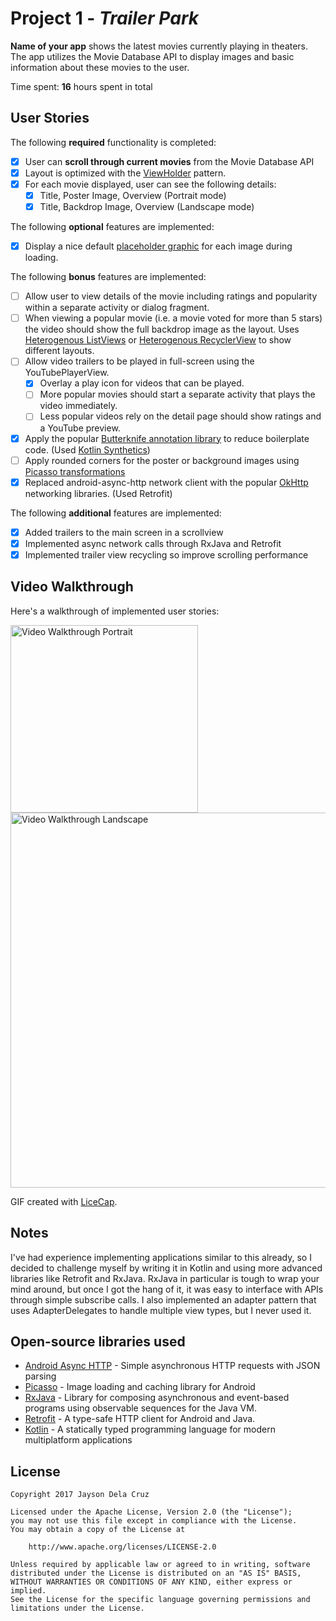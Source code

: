 # Project 1 - *Trailer Park*

**Name of your app** shows the latest movies currently playing in theaters. The app utilizes the Movie Database API to display images and basic information about these movies to the user.

Time spent: **16** hours spent in total

## User Stories

The following **required** functionality is completed:

* [X] User can **scroll through current movies** from the Movie Database API
* [X] Layout is optimized with the [ViewHolder](http://guides.codepath.com/android/Using-an-ArrayAdapter-with-ListView#improving-performance-with-the-viewholder-pattern) pattern.
* [X] For each movie displayed, user can see the following details:
  * [X] Title, Poster Image, Overview (Portrait mode)
  * [X] Title, Backdrop Image, Overview (Landscape mode)

The following **optional** features are implemented:

* [X] Display a nice default [placeholder graphic](http://guides.codepath.com/android/Displaying-Images-with-the-Picasso-Library#configuring-picasso) for each image during loading.

The following **bonus** features are implemented:

* [ ] Allow user to view details of the movie including ratings and popularity within a separate activity or dialog fragment.
* [ ] When viewing a popular movie (i.e. a movie voted for more than 5 stars) the video should show the full backdrop image as the layout.  Uses [Heterogenous ListViews](http://guides.codepath.com/android/Implementing-a-Heterogenous-ListView) or [Heterogenous RecyclerView](http://guides.codepath.com/android/Heterogenous-Layouts-inside-RecyclerView) to show different layouts.
* [ ] Allow video trailers to be played in full-screen using the YouTubePlayerView.
    * [X] Overlay a play icon for videos that can be played.
    * [ ] More popular movies should start a separate activity that plays the video immediately.
    * [ ] Less popular videos rely on the detail page should show ratings and a YouTube preview.
* [X] Apply the popular [Butterknife annotation library](http://guides.codepath.com/android/Reducing-View-Boilerplate-with-Butterknife) to reduce boilerplate code. (Used [Kotlin Synthetics](https://antonioleiva.com/kotlin-android-extensions/))
* [ ] Apply rounded corners for the poster or background images using [Picasso transformations](https://guides.codepath.com/android/Displaying-Images-with-the-Picasso-Library#other-transformations)
* [X] Replaced android-async-http network client with the popular [OkHttp](http://guides.codepath.com/android/Using-OkHttp) networking libraries. (Used Retrofit)

The following **additional** features are implemented:

* [X] Added trailers to the main screen in a scrollview
* [X] Implemented async network calls through RxJava and Retrofit
* [X] Implemented trailer view recycling so improve scrolling performance

## Video Walkthrough

Here's a walkthrough of implemented user stories:

<img src='https://i.imgur.com/tWao7os.gif' title='Video Walkthrough Portrait' width='300' alt='Video Walkthrough Portrait' />

<img src='https://i.imgur.com/663t30d.gif' title='Video Walkthrough Landscape' width='600' alt='Video Walkthrough Landscape' />

GIF created with [LiceCap](http://www.cockos.com/licecap/).

## Notes

I've had experience implementing applications similar to this already, so I decided to challenge myself by writing it in Kotlin and using more advanced libraries like Retrofit and RxJava. RxJava in particular is tough to wrap your mind around, but once I got the hang of it, it was easy to interface with APIs through simple subscribe calls. I also implemented an adapter pattern that uses AdapterDelegates to handle multiple view types, but I never used it.

## Open-source libraries used

- [Android Async HTTP](https://github.com/loopj/android-async-http) - Simple asynchronous HTTP requests with JSON parsing
- [Picasso](http://square.github.io/picasso/) - Image loading and caching library for Android
- [RxJava](https://github.com/ReactiveX/RxJava) - Library for composing asynchronous and event-based programs using observable sequences for the Java VM.
- [Retrofit](http://square.github.io/retrofit/) - A type-safe HTTP client for Android and Java.
- [Kotlin](https://kotlinlang.org/) - A statically typed programming language for modern multiplatform applications

## License

    Copyright 2017 Jayson Dela Cruz

    Licensed under the Apache License, Version 2.0 (the "License");
    you may not use this file except in compliance with the License.
    You may obtain a copy of the License at

        http://www.apache.org/licenses/LICENSE-2.0

    Unless required by applicable law or agreed to in writing, software
    distributed under the License is distributed on an "AS IS" BASIS,
    WITHOUT WARRANTIES OR CONDITIONS OF ANY KIND, either express or implied.
    See the License for the specific language governing permissions and
    limitations under the License.